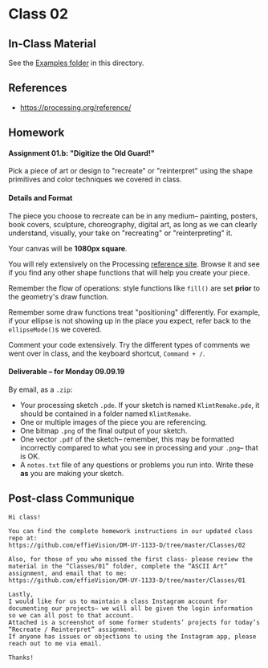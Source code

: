 # Class 02

## In-Class Material

See the [Examples folder](Examples) in this directory.

## References

- <https://processing.org/reference/>


## Homework

#### Assignment 01.b: "Digitize the Old Guard!"

Pick a piece of art or design to "recreate" or "reinterpret" using the shape primitives and color techniques we covered in class.

#### Details and Format

The piece you choose to recreate can be in any medium– painting, posters, book covers, sculpture, choreography, digital art, as long as we can clearly understand, visually, your take on "recreating" or "reinterpreting" it.

Your canvas will be **1080px square**.

You will rely extensively on the Processing [reference site](https://processing.org/reference/). Browse it and see if you find any other shape functions that will help you create your piece.

Remember the flow of operations: style functions like `fill()` are set **prior** to the geometry's draw function.

Remember some draw functions treat "positioning" differently. For example, if your ellipse is not showing up in the place you expect, refer back to the `ellipseMode()`s we covered.

Comment your code extensively. Try the different types of comments we went over in class, and the keyboard shortcut, `Command + /`.

#### Deliverable – for Monday 09.09.19

By email, as a `.zip`:

- Your processing sketch `.pde`. If your sketch is named `KlimtRemake.pde`, it should be contained in a folder named `KlimtRemake`.
- One or multiple images of the piece you are referencing.
- One bitmap `.png` of the final output of your sketch.
- One vector `.pdf` of the sketch– remember, this may be formatted incorrectly compared to what you see in processing and your `.png`– that is OK.
- A `notes.txt` file of any questions or problems you run into. Write these **as** you are making your sketch.

## Post-class Communique

```
Hi class!

You can find the complete homework instructions in our updated class repo at:
https://github.com/effieVision/DM-UY-1133-D/tree/master/Classes/02

Also, for those of you who missed the first class- please review the material in the “Classes/01” folder, complete the “ASCII Art” assignment, and email that to me:
https://github.com/effieVision/DM-UY-1133-D/tree/master/Classes/01

Lastly,
I would like for us to maintain a class Instagram account for documenting our projects– we will all be given the login information so we can all post to that account.
Attached is a screenshot of some former students’ projects for today’s “Recreate / Reinterpret” assignment.
If anyone has issues or objections to using the Instagram app, please reach out to me via email.

Thanks!
```
